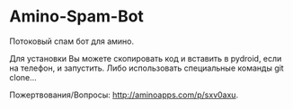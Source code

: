 # Amino-Spam-Bot
Потоковый спам бот для амино.

Для установки Вы можете скопировать код и вставить в pydroid, если на телефон, и запустить.
Либо использовать специальные команды git clone...

Пожертвования/Вопросы: http://aminoapps.com/p/sxv0axu.
